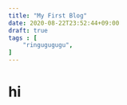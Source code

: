 ```yaml
---
title: "My First Blog"
date: 2020-08-22T23:52:44+09:00
draft: true
tags : [
    "ringugugugu",
]
---
```


# hi